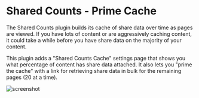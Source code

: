 # Shared Counts - Prime Cache

The Shared Counts plugin builds its cache of share data over time as pages are viewed. If you have lots of content or are aggressively caching content, it could take a while before you have share data on the majority of your content.

This plugin adds a "Shared Counts Cache" settings page that shows you what percentage of content has share data attached. It also lets you "prime the cache" with a link for retrieving share data in bulk for the remaining pages (20 at a time).

![screenshot](https://d3vv6lp55qjaqc.cloudfront.net/items/1f1k0F0n0A0m1r1w3W3N/Screen%20Shot%202018-03-26%20at%203.29.32%20PM.png?X-CloudApp-Visitor-Id=095a13821a9a7633d8999bdb4bf2b94a&v=7364617d)
